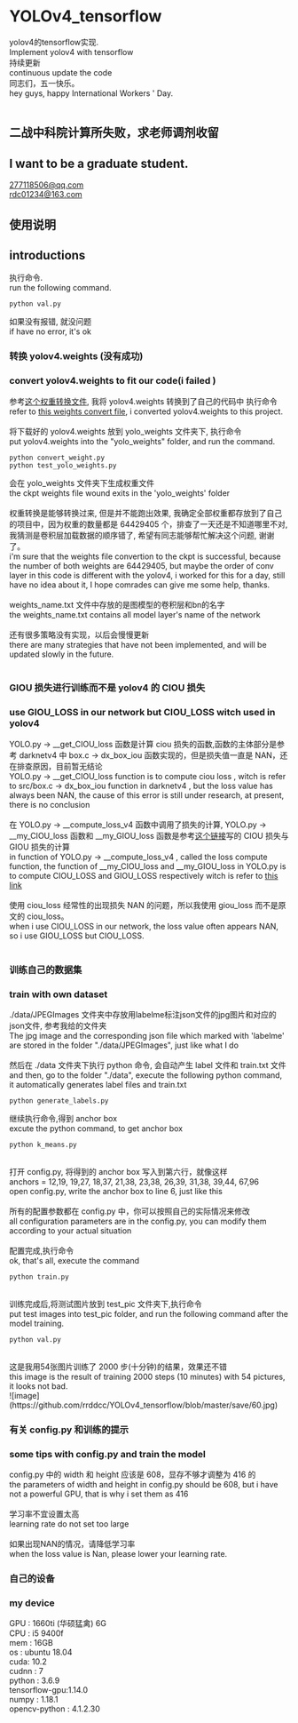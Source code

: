 # YOLOv4_tensorflow
yolov4的tensorflow实现. <br/>
Implement yolov4 with tensorflow<br/>
持续更新<br/>
continuous update the code<br/>
同志们，五一快乐。</br>
hey guys, happy International Workers ' Day.</br>
</br>

## 二战中科院计算所失败，求老师调剂收留
## I want to be a graduate student.
277118506@qq.com<br/>
rdc01234@163.com<br/>

## 使用说明
## introductions
执行命令. <br/>
run the following command.
```
python val.py
```
如果没有报错, 就没问题<br/>
if have no error, it's ok

### 转换 yolov4.weights (没有成功)
### convert yolov4.weights to fit our code(i failed )
参考[这个权重转换文件](https://github.com/wizyoung/YOLOv3_TensorFlow/blob/master/convert_weight.py), 我将 yolov4.weights 转换到了自己的代码中
执行命令<br/>
refer to [this weights convert file](https://github.com/wizyoung/YOLOv3_TensorFlow/blob/master/convert_weight.py), i converted yolov4.weights to this project.<br/>
<br/>
将下载好的 yolov4.weights 放到 yolo_weights 文件夹下, 执行命令<br/>
put yolov4.weights into the "yolo_weights" folder, and run the command.
```
python convert_weight.py
python test_yolo_weights.py
```
会在 yolo_weights 文件夹下生成权重文件<br/>
the ckpt weights file wound exits in the 'yolo_weights' folder<br/>
<br/>
权重转换是能够转换过来, 但是并不能跑出效果, 我确定全部权重都存放到了自己的项目中，因为权重的数量都是 64429405 个，排查了一天还是不知道哪里不对,我猜测是卷积层加载数据的顺序错了, 希望有同志能够帮忙解决这个问题, 谢谢了。<br/>
i'm sure that the weights file convertion to the ckpt is successful, because the number of both weights are 64429405, but maybe the order of conv layer in this code is different with the yolov4, i worked for this for a day, still have no idea about it, I hope comrades can give me some help, thanks.<br/>
<br/>
weights_name.txt 文件中存放的是图模型的卷积层和bn的名字<br/>
the weights_name.txt contains all model layer's name of the network <br/>
<br/>
还有很多策略没有实现，以后会慢慢更新</br>
there are many strategies that have not been implemented, and will be updated slowly in the future.</br>
<br/>

### GIOU 损失进行训练而不是 yolov4 的 CIOU 损失
### use GIOU_LOSS in our network but CIOU_LOSS witch used in yolov4
YOLO.py -> __get_CIOU_loss 函数是计算 ciou 损失的函数,函数的主体部分是参考 darknetv4 中 box.c -> dx_box_iou 函数实现的，但是损失值一直是 NAN，还在排查原因，目前暂无结论</br>
YOLO.py -> __get_CIOU_loss function is to compute ciou loss , witch is refer to  src/box.c -> dx_box_iou function in darknetv4 , but the loss value has always been NAN, the cause of this error is still under research,  at present, there is no conclusion</br>
</br>
在 YOLO.py -> __compute_loss_v4 函数中调用了损失的计算, YOLO.py -> __my_CIOU_loss 函数和 __my_GIOU_loss 函数是参考[这个链接](http://bbs.cvmart.net/topics/1436)写的 CIOU 损失与 GIOU 损失的计算</br>
in function of YOLO.py -> __compute_loss_v4 , called the loss compute function, the function of __my_CIOU_loss and __my_GIOU_loss in YOLO.py is to compute CIOU_LOSS and GIOU_LOSS respectively witch is refer to [this link](http://bbs.cvmart.net/topics/1436)</br>
</br>
使用 ciou_loss 经常性的出现损失 NAN 的问题，所以我使用 giou_loss 而不是原文的 ciou_loss。</br>
when i use CIOU_LOSS in our network, the loss value often appears NAN, so i use GIOU_LOSS but CIOU_LOSS.</br>
</br>

### 训练自己的数据集
### train with own dataset
./data/JPEGImages 文件夹中存放用labelme标注json文件的jpg图片和对应的json文件, 参考我给的文件夹<br/>
The jpg image and the corresponding json file which marked with 'labelme' are stored in the folder "./data/JPEGImages", just like what I do<br/>
<br/>
然后在 ./data 文件夹下执行 python 命令, 会自动产生 label 文件和 train.txt 文件<br/>
and then, go to the folder "./data", execute the following python command, it automatically generates label files and train.txt
```
python generate_labels.py
```
继续执行命令,得到 anchor box<br/>
excute the python command, to get anchor box
```
python k_means.py
```
<br/>
打开 config.py, 将得到的 anchor box 写入到第六行，就像这样<br/>
anchors = 12,19, 19,27, 18,37, 21,38, 23,38, 26,39, 31,38, 39,44, 67,96<br/>
open config.py, write the anchor box to line 6, just like this<br/>
<br/>
所有的配置参数都在 config.py 中，你可以按照自己的实际情况来修改<br/>
all configuration parameters are in the config.py, you can modify them according to your actual situation<br/>
<br/>
配置完成,执行命令<br/>
ok, that's all, execute the command

```
python train.py
```
<br/>
训练完成后,将测试图片放到 test_pic 文件夹下,执行命令<br/>
put test images into test_pic folder, and run the following command after the model training.<br/>

```
python val.py
```
<br/>
这是我用54张图片训练了 2000 步(十分钟)的结果，效果还不错<br/>
this image is the result of training 2000 steps (10 minutes) with 54 pictures, it looks not bad. <br/>
![image](https://github.com/rrddcc/YOLOv4_tensorflow/blob/master/save/60.jpg)

### 有关 config.py 和训练的提示
### some tips with config.py and train the model
config.py 中的 width 和 height 应该是 608，显存不够才调整为 416 的<br/>
the parameters of width and height in config.py should be 608, but i have not a powerful GPU, that is why i set them as 416<br/>
<br/>
学习率不宜设置太高<br/>
learning rate do not set too large<br/>
<br/>
如果出现NAN的情况，请降低学习率</br>
when the loss value is Nan, please lower your learning rate.
</br>

### 自己的设备
### my device
GPU : 1660ti (华硕猛禽) 6G<br/>
CPU : i5 9400f<br/>
mem : 16GB<br/>
os  : ubuntu 18.04<br/>
cuda: 10.2<br/>
cudnn : 7<br/>
python : 3.6.9<br/>
tensorflow-gpu:1.14.0<br/>
numpy : 1.18.1<br/>
opencv-python : 4.1.2.30<br/>
